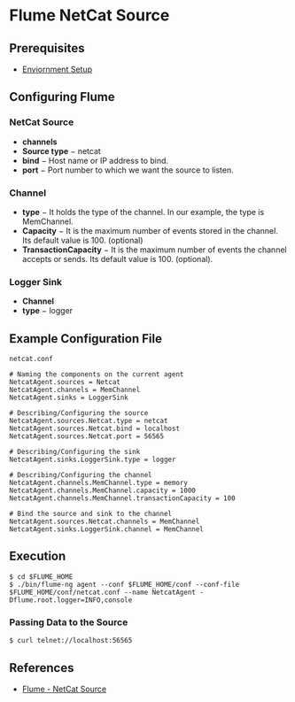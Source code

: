 # Flume NetCat Source

## Prerequisites
- [Enviornment Setup](../hadoop/HadoopEnviornmentSetup.md)

## Configuring Flume
### NetCat Source
- **channels**
- **Source type** − netcat
- **bind** − Host name or IP address to bind.
- **port** − Port number to which we want the source to listen.

### Channel
- **type** − It holds the type of the channel. In our example, the type is MemChannel.
- **Capacity** − It is the maximum number of events stored in the channel. Its default value is 100. (optional)
- **TransactionCapacity** − It is the maximum number of events the channel accepts or sends. Its default value is 100. (optional).

### Logger Sink
- **Channel**
- **type** − logger

## Example Configuration File
`netcat.conf`
```
# Naming the components on the current agent
NetcatAgent.sources = Netcat
NetcatAgent.channels = MemChannel
NetcatAgent.sinks = LoggerSink

# Describing/Configuring the source
NetcatAgent.sources.Netcat.type = netcat
NetcatAgent.sources.Netcat.bind = localhost
NetcatAgent.sources.Netcat.port = 56565

# Describing/Configuring the sink
NetcatAgent.sinks.LoggerSink.type = logger

# Describing/Configuring the channel
NetcatAgent.channels.MemChannel.type = memory
NetcatAgent.channels.MemChannel.capacity = 1000
NetcatAgent.channels.MemChannel.transactionCapacity = 100

# Bind the source and sink to the channel
NetcatAgent.sources.Netcat.channels = MemChannel
NetcatAgent.sinks.LoggerSink.channel = MemChannel
```

## Execution
```
$ cd $FLUME_HOME
$ ./bin/flume-ng agent --conf $FLUME_HOME/conf --conf-file $FLUME_HOME/conf/netcat.conf --name NetcatAgent -Dflume.root.logger=INFO,console
```

### Passing Data to the Source
```
$ curl telnet://localhost:56565
```

## References
- [Flume - NetCat Source](https://www.tutorialspoint.com/apache_flume/apache_flume_netcat_source.htm)